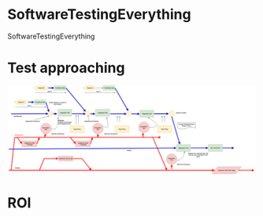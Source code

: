 # SoftwareTestingEverything
SoftwareTestingEverything


# Test approaching
![](https://github.com/josdoaitran/SoftwareTestingEverything/blob/master/Test%20Approaching.png)

# ROI

